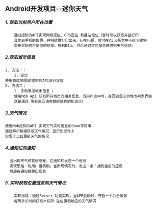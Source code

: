 ## Android开发项目--迷你天气


##### 1. 获取当前用户所在位置
        通过提供的API实现网络定位、GPS定位 和基站定位（暂时可以获取并且打印
        具体到手机的位置，并将结果打印出来，存在问题，暂时在V1.0版本中不给予提供
        需要实现的将定位的结果，放到UI上，然后通过定位信息获取到天气信息）
##### 2.获取城市信息

    1. 方法一：
        1. 定位
    使用百度地图SD提供的API进行定位
    2. 方法二：
        1. 手动添加城市信息（
        使用Mob Api 获取所有城市的相关信息，当用户选中时，返回到显示的城市列表界面
        这是通过 带有返回值参数的跳转的知识点）

##### 3.天气情况
    使用Mob提供的API 实现天气实时信息的Json字符串
    通过解析数据获取天气情况，显示到控件上
    实现了上拉更新天气的情况
##### 4.通知栏的通知

      当出现天气预警信息是，在通知栏发送一个信息
      实现思路：利用广播机制，当出现情况时，发送一条广播到当前的应用
      然后在通知栏弹出信息

##### 5. 实时获取位置信息和天气情况

        实现思路：通过Server 功能实现，当APP启动时，开启一个后台服务
        每隔多长时间获取本机所 在位置和响应的天气情况

